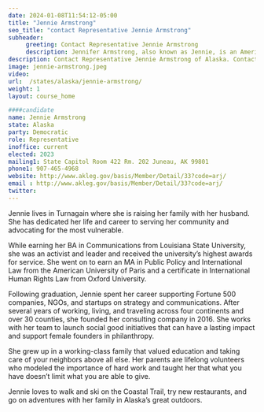 ```yaml
---
date: 2024-01-08T11:54:12-05:00
title: "Jennie Armstrong"
seo_title: "contact Representative Jennie Armstrong"
subheader:
     greeting: Contact Representative Jennie Armstrong
     description: Jennifer Armstrong, also known as Jennie, is an American politician and a member of the Democratic Party. She represents the 16th district in the Alaska House of Representatives.
description: Contact Representative Jennie Armstrong of Alaska. Contact information for Jennie Armstrong includes email address, phone number, and mailing address.
image: jennie-armstrong.jpeg
video:
url:  /states/alaska/jennie-armstrong/
weight: 1
layout: course_home

####candidate
name: Jennie Armstrong
state: Alaska
party: Democratic
role: Representative
inoffice: current
elected: 2023
mailing1: State Capitol Room 422 Rm. 202 Juneau, AK 99801
phone1: 907-465-4968
website: http://www.akleg.gov/basis/Member/Detail/33?code=arj/
email : http://www.akleg.gov/basis/Member/Detail/33?code=arj/
twitter:
---
```


Jennie lives in Turnagain where she is raising her family with her husband. She has dedicated her life and career to serving her community and advocating for the most vulnerable.

While earning her BA in Communications from Louisiana State University, she was an activist and leader and received the university’s highest awards for service. She went on to earn an MA in Public Policy and International Law from the American University of Paris and a certificate in International Human Rights Law from Oxford University.

Following graduation, Jennie spent her career supporting Fortune 500 companies, NGOs, and startups on strategy and communications. After several years of working, living, and traveling across four continents and over 30 counties, she founded her consulting company in 2016. She works with her team to launch social good initiatives that can have a lasting impact and support female founders in philanthropy.

She grew up in a working-class family that valued education and taking care of your neighbors above all else. Her parents are lifelong volunteers who modeled the importance of hard work and taught her that what you have doesn’t limit what you are able to give.

Jennie loves to walk and ski on the Coastal Trail, try new restaurants, and go on adventures with her family in Alaska’s great outdoors.
